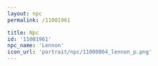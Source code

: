 ```yaml
---
layout: npc
permalink: /11001961

title: Npc
id: '11001961'
npc_name: 'Lennon'
icon_url: 'portrait/npc/11000064_lennon_p.png'
---
```

